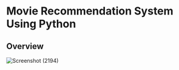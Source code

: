 # Movie Recommendation System Using Python
 
## Overview 
![Screenshot (2194)](https://github.com/Shantanu7022/Movie-Recommendation-System-Using-Python/assets/123929397/f862a0b3-6752-403a-a395-860c2bb37712)
